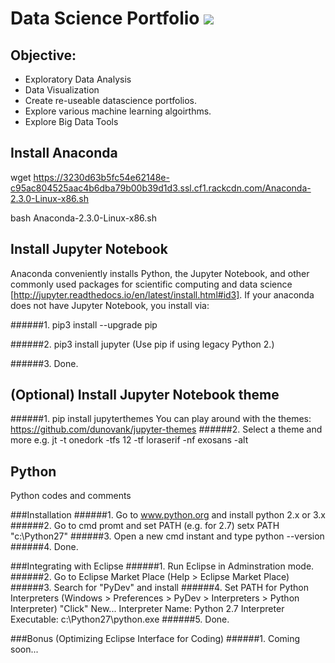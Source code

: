 # Data Science Portfolio ![](https://img.shields.io/badge/DataScience-Portfolio-brightgreen.svg)

## Objective:

* Exploratory Data Analysis
* Data Visualization 
* Create re-useable datascience portfolios.
* Explore various machine learning algoirthms.
* Explore Big Data Tools

## Install Anaconda
wget https://3230d63b5fc54e62148e-c95ac804525aac4b6dba79b00b39d1d3.ssl.cf1.rackcdn.com/Anaconda-2.3.0-Linux-x86.sh


bash Anaconda-2.3.0-Linux-x86.sh

## Install Jupyter Notebook
Anaconda conveniently installs Python, the Jupyter Notebook, and other commonly used packages for scientific computing and data science [http://jupyter.readthedocs.io/en/latest/install.html#id3]. If your anaconda does not have Jupyter Notebook, you install via:

######1. pip3 install --upgrade pip

######2. pip3 install jupyter
      (Use pip if using legacy Python 2.)
      
######3. Done.

## (Optional) Install Jupyter Notebook theme
######1. pip install jupyterthemes
You can play around with the themes: https://github.com/dunovank/jupyter-themes
######2. Select a theme and more e.g.
      jt -t onedork -tfs 12 -tf loraserif -nf exosans -alt
  
      
## Python
Python codes and comments

###Installation
######1. Go to www.python.org and install python 2.x or 3.x
######2. Go to cmd promt and set PATH (e.g. for 2.7)
      setx PATH "c:\Python27"
######3. Open a new cmd instant and type
      python --version
######4. Done.

###Integrating with Eclipse
######1. Run Eclipse in Adminstration mode.
######2. Go to Eclipse Market Place (Help > Eclipse Market Place)
######3. Search for "PyDev" and install
######4. Set PATH for Python Interpreters (Windows > Preferences > PyDev > Interpreters > Python Interpreter)
      "Click" New...
      Interpreter Name: Python 2.7
      Interpreter Executable: c:\Python27\python.exe
######5. Done.

###Bonus (Optimizing Eclipse Interface for Coding)
######1. Coming soon...





